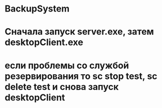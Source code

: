 # BackupSystem
# Сначала запуск server.exe, затем desktopClient.exe
# если проблемы со службой резервирования то sc stop test, sc delete test и снова запуск desktopClient
